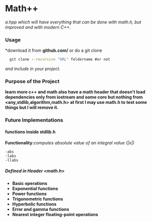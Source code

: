 # Math++
*a.hpp which will have everything that can be done with math.h, but improved and with modern C++*.
### Usage
*download it from **github.com/** or do a git clone 

```bat
  git clone --recursive "URL" foldername #or not 
```
*and include in your project.*
### Purpose of the Project
**learn more c++ and math also have a math header that doesn't load dependencies only from iostream and some core but nothing from <any,stdlib,algorithm,math.h> at first I may use math.h to test some things but I will remove it.**
### Future Implementations
#### functions inside stdlib.h
**Functionality**:*computes absolute value of an integral value (|x|)*


    -abs
    -labs
    -llabs


##### Defined in Header <math.h>
- **Basic operations** 
- **Exponential functions**
- **Power functions**  
- **Trigonometric functions**
- **Hyperbolic functions** 
- **Error and gamma functions**
- **Nearest integer floating-point operations**
